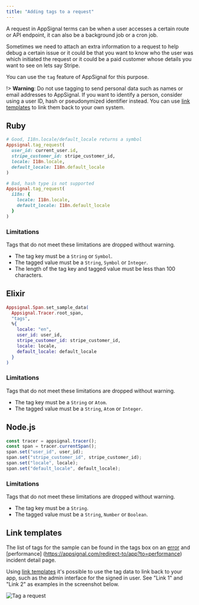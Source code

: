 ```yaml
---
title: "Adding tags to a request"
---
```


A request in AppSignal terms can be when a user accesses a certain route or API endpoint, it can also be a background job or a cron job.

Sometimes we need to attach an extra information to a request to help debug a certain issue or it could be that you want to know who the user was which initiated the request or it could be a paid customer whose details you want to see on lets say Stripe.

You can use the `tag` feature of AppSignal for this purpose.

!> **Warning**: Do not use tagging to send personal data such as names or email addresses to AppSignal. If you want to identify a person, consider using a user ID, hash or pseudonymized identifier instead. You can use [link templates](/application/link-templates.html) to link them back to your own system.

## Ruby

```ruby
# Good, I18n.locale/default_locale returns a symbol
Appsignal.tag_request(
  user_id: current_user.id,
  stripe_customer_id: stripe_customer_id,
  locale: I18n.locale,
  default_locale: I18n.default_locale
)

# Bad, hash type is not supported
Appsignal.tag_request(
  i18n: {
    locale: I18n.locale,
    default_locale: I18n.default_locale
  }
)
```

### Limitations

Tags that do not meet these limitations are dropped without warning.

- The tag key must be a `String` or `Symbol`.
- The tagged value must be a `String`, `Symbol` or `Integer`.
- The length of the tag key and tagged value must be less than 100 characters.

## Elixir

```elixir
Appsignal.Span.set_sample_data(
  Appsignal.Tracer.root_span,
  "tags",
  %{
    locale: "en",
    user_id: user_id,
    stripe_customer_id: stripe_customer_id,
    locale: locale,
    default_locale: default_locale
  }
)
```

### Limitations

Tags that do not meet these limitations are dropped without warning.

- The tag key must be a `String` or `Atom`.
- The tagged value must be a `String`, `Atom` or `Integer`.

## Node.js

```js
const tracer = appsignal.tracer();
const span = tracer.currentSpan();
span.set("user_id", user_id);
span.set("stripe_customer_id", stripe_customer_id);
span.set("locale", locale);
span.set("default_locale", default_locale);
```

### Limitations

Tags that do not meet these limitations are dropped without warning.

- The tag key must be a `String`.
- The tagged value must be a `String`, `Number` or `Boolean`.

## Link templates

The list of tags for the sample can be found in the tags box on an [error](https://appsignal.com/redirect-to/app?to=performance) and [performance] (https://appsignal.com/redirect-to/app?to=performance) incident detail page.

Using [link templates](/application/link-templates.html) it's possible to use the tag data to link back to your app, such as the admin interface for the signed in user. See "Link 1" and "Link 2" as examples in the screenshot below.

![Tag a request](/assets/images/screenshots/tags/tags.png)
